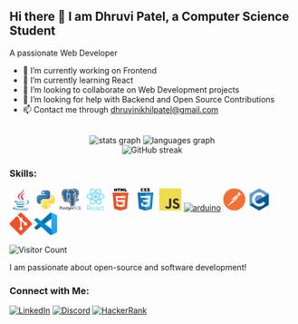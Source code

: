 ## Hi there 👋 I am Dhruvi Patel, a Computer Science Student
A passionate Web Developer   
- 🔭 I’m currently working on Frontend
- 🌱 I’m currently learning React
- 👯 I’m looking to collaborate on Web Development projects
- 🤔 I’m looking for help with Backend and Open Source Contributions
- 📫 Contact me through dhruvinikhilpatel@gmail.com
<br>
<!--<div style="display: flex; justify-content: left;">
    <img src="https://github-readme-stats.vercel.app/api/top-langs/?username=dhruvi2403&layout=compact&theme=dracula" width="300" height="150" alt="Top languages" />
    <img src="https://github-readme-stats.vercel.app/api?username=dhruvi2403&show_icons=true&theme=dracula" width="300" height="150" alt="GitHub stats" />
  </div>-->
  <div align="center">
  <img src="https://github-readme-stats.vercel.app/api?username=dhruvi2403&hide_title=false&hide_rank=false&show_icons=true&include_all_commits=true&count_private=true&disable_animations=false&theme=dracula&locale=en&hide_border=false&order=1&custom_title=GitHub%20Stats%20-%20" height="150" alt="stats graph"  />
<img src="https://github-readme-stats.vercel.app/api/top-langs?username=dhruvi2403&locale=en&hide_title=false&layout=compact&card_width=320&langs_count=5&theme=dracula&hide_border=false&order=2&custom_title=Most%20Used%20Languages%20-" height="150" alt="languages graph"  /> 
</div>
  <div align="center">
    <img src="https://streak-stats.demolab.com/?user=dhruvi2403&theme=dracula" width="350" height="150" alt="GitHub streak" />
  </div>

### Skills:
<p>
  <a href="https://www.java.com" rel="nofollow"> <img src="https://raw.githubusercontent.com/devicons/devicon/master/icons/java/java-original.svg" alt="java" width="40" height="40" style="max-width: 100%;"></a>
  <a href="https://www.python.org" rel="nofollow"> <img src="https://raw.githubusercontent.com/devicons/devicon/master/icons/python/python-original.svg" alt="python" width="40" height="40" style="max-width: 100%;"></a>
  <a href="https://www.postgresql.org" rel="nofollow"> <img src="https://raw.githubusercontent.com/devicons/devicon/master/icons/postgresql/postgresql-original-wordmark.svg" alt="postgresql" width="40" height="40" style="max-width: 100%;"></a>
  <a href="https://reactjs.org/" rel="nofollow"> <img src="https://raw.githubusercontent.com/devicons/devicon/master/icons/react/react-original-wordmark.svg" alt="react" width="40" height="40" style="max-width: 100%;"></a>
  <a href="https://www.w3.org/html/" rel="nofollow"> <img src="https://raw.githubusercontent.com/devicons/devicon/master/icons/html5/html5-original-wordmark.svg" alt="html5" width="40" height="40" style="max-width: 100%;"></a>
  <a href="https://www.w3schools.com/css/" rel="nofollow"><img src="https://raw.githubusercontent.com/devicons/devicon/master/icons/css3/css3-original-wordmark.svg" alt="css3" width="40" height="40" style="max-width: 100%;"></a>
  <a href="https://developer.mozilla.org/en-US/docs/Web/JavaScript" rel="nofollow"><img src="https://raw.githubusercontent.com/devicons/devicon/master/icons/javascript/javascript-original.svg" alt="javascript" width="40" height="40" style="max-width: 100%;"></a>
  <a href="https://www.arduino.cc/" rel="nofollow"><img src="https://camo.githubusercontent.com/6fcd1c570f8a902233682fea6938ec8e8a3727080ad41312ce5a39004de43087/68747470733a2f2f63646e2e776f726c64766563746f726c6f676f2e636f6d2f6c6f676f732f61726475696e6f2d312e737667" alt="arduino" width="40" height="40" style="max-width: 100%;"></a>
  <a href="https://www.postman.com/" rel="nofollow"><img src="https://raw.githubusercontent.com/devicons/devicon/master/icons/postman/postman-original.svg" alt="Postman" width="40" height="40" style="max-width: 100%;"></a>    
  <a href="https://www.cprogramming.com/" rel="nofollow"><img src="https://raw.githubusercontent.com/devicons/devicon/master/icons/c/c-original.svg" alt="c" width="40" height="40" style="max-width: 100%;"></a>    
  <a href="https://git-scm.com/" rel="nofollow"><img src="https://raw.githubusercontent.com/devicons/devicon/master/icons/git/git-original.svg" alt="git" width="40" height="40" style="max-width: 100%;"></a>    
  <a href="https://code.visualstudio.com/" rel="nofollow"><img src="https://raw.githubusercontent.com/devicons/devicon/master/icons/vscode/vscode-original.svg" alt="vscode" width="40" height="40" style="max-width: 100%;"></a>    
</p>

<!--# Welcome to My Profile 👋-->

![Visitor Count](https://komarev.com/ghpvc/?username=dhruvi2403&color=blue)

I am passionate about open-source and software development!

### Connect with Me:
[![LinkedIn](https://img.shields.io/badge/LinkedIn-0A66C2?style=for-the-badge&logo=linkedin&logoColor=white)](https://www.linkedin.com/in/dhruvi-patel-192ba7310/)
[![Discord](https://img.shields.io/badge/Discord-5865F2?style=for-the-badge&logo=discord&logoColor=white)](https://discord.com/users/dhruvipatel_24/)
[![HackerRank](https://img.shields.io/badge/HackerRank-2EC866?style=for-the-badge&logo=hackerrank&logoColor=white)](https://www.hackerrank.com/profile/dhruvinikhilpat1/)
